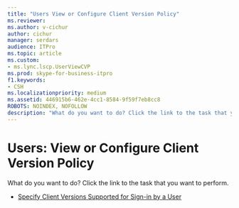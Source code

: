 ```yaml
---
title: "Users View or Configure Client Version Policy"
ms.reviewer: 
ms.author: v-cichur
author: cichur
manager: serdars
audience: ITPro
ms.topic: article
ms.custom:
- ms.lync.lscp.UserViewCVP
ms.prod: skype-for-business-itpro
f1.keywords:
- CSH
ms.localizationpriority: medium
ms.assetid: 446915b6-462e-4cc1-8584-9f59f7eb8cc8
ROBOTS: NOINDEX, NOFOLLOW
description: "What do you want to do? Click the link to the task that you want to perform."
---
```


# Users: View or Configure Client Version Policy

What do you want to do? Click the link to the task that you want to perform.

- [Specify Client Versions Supported for Sign-in by a User](/previous-versions/office/lync-server-2013/lync-server-2013-assign-a-per-user-client-version-policy)